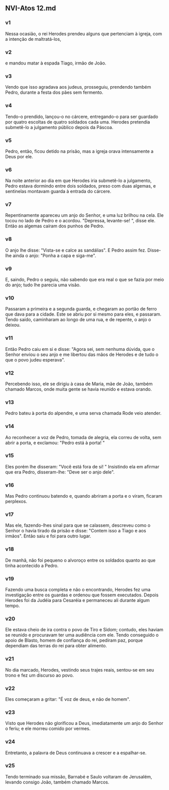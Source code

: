 ## NVI-Atos 12.md
### v1
 Nessa ocasião, o rei Herodes prendeu alguns que pertenciam à igreja, com a intenção de maltratá-los,
### v2
 e mandou matar à espada Tiago, irmão de João.
### v3
 Vendo que isso agradava aos judeus, prosseguiu, prendendo também Pedro, durante a festa dos pães sem fermento.
### v4
 Tendo-o prendido, lançou-o no cárcere, entregando-o para ser guardado por quatro escoltas de quatro soldados cada uma. Herodes pretendia submetê-lo a julgamento público depois da Páscoa.
### v5
 Pedro, então, ficou detido na prisão, mas a igreja orava intensamente a Deus por ele.
### v6
 Na noite anterior ao dia em que Herodes iria submetê-lo a julgamento, Pedro estava dormindo entre dois soldados, preso com duas algemas, e sentinelas montavam guarda à entrada do cárcere.
### v7
 Repentinamente apareceu um anjo do Senhor, e uma luz brilhou na cela. Ele tocou no lado de Pedro e o acordou. "Depressa, levante-se! ", disse ele. Então as algemas caíram dos punhos de Pedro.
### v8
 O anjo lhe disse: "Vista-se e calce as sandálias". E Pedro assim fez. Disse-lhe ainda o anjo: "Ponha a capa e siga-me".
### v9
 E, saindo, Pedro o seguiu, não sabendo que era real o que se fazia por meio do anjo; tudo lhe parecia uma visão.
### v10
 Passaram a primeira e a segunda guarda, e chegaram ao portão de ferro que dava para a cidade. Este se abriu por si mesmo para eles, e passaram. Tendo saído, caminharam ao longo de uma rua, e de repente, o anjo o deixou.
### v11
 Então Pedro caiu em si e disse: "Agora sei, sem nenhuma dúvida, que o Senhor enviou o seu anjo e me libertou das mãos de Herodes e de tudo o que o povo judeu esperava".
### v12
 Percebendo isso, ele se dirigiu à casa de Maria, mãe de João, também chamado Marcos, onde muita gente se havia reunido e estava orando.
### v13
 Pedro bateu à porta do alpendre, e uma serva chamada Rode veio atender.
### v14
 Ao reconhecer a voz de Pedro, tomada de alegria, ela correu de volta, sem abrir a porta, e exclamou: "Pedro está à porta! "
### v15
 Eles porém lhe disseram: "Você está fora de si! " Insistindo ela em afirmar que era Pedro, disseram-lhe: "Deve ser o anjo dele".
### v16
 Mas Pedro continuou batendo e, quando abriram a porta e o viram, ficaram perplexos.
### v17
 Mas ele, fazendo-lhes sinal para que se calassem, descreveu como o Senhor o havia tirado da prisão e disse: "Contem isso a Tiago e aos irmãos". Então saiu e foi para outro lugar.
### v18
 De manhã, não foi pequeno o alvoroço entre os soldados quanto ao que tinha acontecido a Pedro.
### v19
 Fazendo uma busca completa e não o encontrando, Herodes fez uma investigação entre os guardas e ordenou que fossem executados. Depois Herodes foi da Judéia para Cesaréia e permaneceu ali durante algum tempo.
### v20
 Ele estava cheio de ira contra o povo de Tiro e Sidom; contudo, eles haviam se reunido e procuravam ter uma audiência com ele. Tendo conseguido o apoio de Blasto, homem de confiança do rei, pediram paz, porque dependiam das terras do rei para obter alimento.
### v21
 No dia marcado, Herodes, vestindo seus trajes reais, sentou-se em seu trono e fez um discurso ao povo.
### v22
 Eles começaram a gritar: "É voz de deus, e não de homem".
### v23
 Visto que Herodes não glorificou a Deus, imediatamente um anjo do Senhor o feriu; e ele morreu comido por vermes.
### v24
 Entretanto, a palavra de Deus continuava a crescer e a espalhar-se.
### v25
 Tendo terminado sua missão, Barnabé e Saulo voltaram de Jerusalém, levando consigo João, também chamado Marcos.
